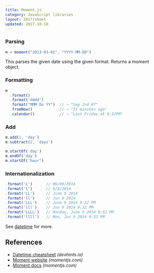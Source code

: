```yaml
---
title: Moment.js
category: JavaScript libraries
layout: 2017/sheet
updated: 2017-10-10
---
```


### Parsing

```js
m = moment("2013-03-01", "YYYY-MM-DD")
```

This parses the given date using the given format. Returns a moment object.
### Formatting

```js
m
  .format()
  .format('dddd')
  .format("MMM Do YY")  // → "Sep 2nd 07"
  .fromNow()            // → "31 minutes ago"
  .calendar()           // → "Last Friday at 9:32PM"
```

### Add

```js
m.add(1, 'day')
m.subtract(2, 'days')
```

```js
m.startOf('day')
m.endOf('day')
m.startOf('hour')
```

### Internationalization

```js
.format('L')      // 06/09/2014
.format('l')      // 6/9/2014
.format('LL')     // June 9 2014
.format('ll')     // Jun 9 2014
.format('LLL')    // June 9 2014 9:32 PM
.format('lll')    // Jun 9 2014 9:32 PM
.format('LLLL')   // Monday, June 9 2014 9:32 PM
.format('llll')   // Mon, Jun 9 2014 9:32 PM
```

See [datetime](datetime.html) for more.

## References

 * [Datetime cheatsheet](./datetime) _(devhints.io)_
 * [Moment website](http://momentjs.com/) _(momentjs.com)_
 * [Moment docs](http://momentjs.com/docs/) _(momentjs.com)_
